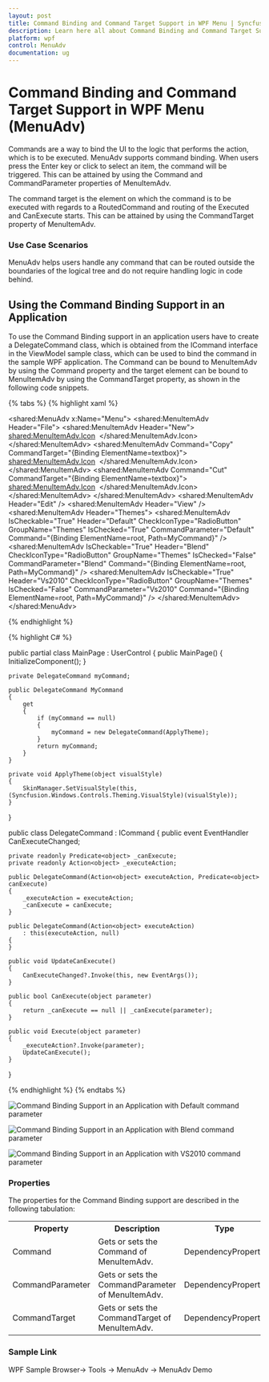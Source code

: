 ```yaml
---
layout: post
title: Command Binding and Command Target Support in WPF Menu | Syncfusion
description: Learn here all about Command Binding and Command Target Support in Syncfusion WPF Menu (MenuAdv) control and more.
platform: wpf
control: MenuAdv
documentation: ug
---
```


# Command Binding and Command Target Support in WPF Menu (MenuAdv)

Commands are a way to bind the UI to the logic that performs the action, which is to be executed. MenuAdv supports command binding. When users press the Enter key or click to select an item, the command will be triggered. This can be attained by using the Command and CommandParameter properties of MenuItemAdv.

The command target is the element on which the command is to be executed with regards to a RoutedCommand and routing of the Executed and CanExecute starts. This can be attained by using the CommandTarget property of MenuItemAdv.

### Use Case Scenarios

MenuAdv helps users handle any command that can be routed outside the boundaries of the logical tree and do not require handling logic in code behind.

## Using the Command Binding Support in an Application

To use the Command Binding support in an application users have to create a DelegateCommand class, which is obtained from the ICommand interface in the ViewModel sample class, which can be used to bind the command in the sample WPF application. The Command can be bound to MenuItemAdv by using the Command property and the target element can be bound to MenuItemAdv by using the CommandTarget property, as shown in the following code snippets.

{% tabs %}
{% highlight xaml %}

<shared:MenuAdv x:Name="Menu">
    <shared:MenuItemAdv Header="File">
        <shared:MenuItemAdv Header="New">
            <shared:MenuItemAdv.Icon>
                <Image Source="/MenuControlDemo;component/Images/NewIcon.jpg" />
            </shared:MenuItemAdv.Icon>
        </shared:MenuItemAdv>
        <shared:MenuItemAdv Command="Copy" CommandTarget="{Binding ElementName=textbox}">
            <shared:MenuItemAdv.Icon>
                <Image Source="/MenuControlDemo;component/Images/CopyIcon.jpg" />
            </shared:MenuItemAdv.Icon>
        </shared:MenuItemAdv>
        <shared:MenuItemAdv Command="Cut" CommandTarget="{Binding ElementName=textbox}">
            <shared:MenuItemAdv.Icon>
                <Image Source="/MenuControlDemo;component/Images/CutIcon.jpg" />
            </shared:MenuItemAdv.Icon>
        </shared:MenuItemAdv>
    </shared:MenuItemAdv>
    <shared:MenuItemAdv Header="Edit" />
    <shared:MenuItemAdv Header="View" />
    <shared:MenuItemAdv Header="Themes">
        <shared:MenuItemAdv
            IsCheckable="True"
            Header="Default"
            CheckIconType="RadioButton"
            GroupName="Themes"
            IsChecked="True"
            CommandParameter="Default"
            Command="{Binding ElementName=root, Path=MyCommand}" />
        <shared:MenuItemAdv
            IsCheckable="True"
            Header="Blend"
            CheckIconType="RadioButton"
            GroupName="Themes"
            IsChecked="False"
            CommandParameter="Blend"
            Command="{Binding ElementName=root, Path=MyCommand}" />
        <shared:MenuItemAdv
            IsCheckable="True"
            Header="Vs2010"
            CheckIconType="RadioButton"
            GroupName="Themes"
            IsChecked="False"
            CommandParameter="Vs2010"
            Command="{Binding ElementName=root, Path=MyCommand}" />
    </shared:MenuItemAdv>
</shared:MenuAdv>

{% endhighlight %}

{% highlight C# %}

public partial class MainPage : UserControl
{
    public MainPage()
    {
        InitializeComponent();
    }

    private DelegateCommand myCommand;

    public DelegateCommand MyCommand
    {
        get
        {
            if (myCommand == null)
            {
                myCommand = new DelegateCommand(ApplyTheme);
            }
            return myCommand;
        }
    }

    private void ApplyTheme(object visualStyle)
    {
        SkinManager.SetVisualStyle(this, (Syncfusion.Windows.Controls.Theming.VisualStyle)(visualStyle));
    }
}

public class DelegateCommand : ICommand
{
    public event EventHandler CanExecuteChanged;

    private readonly Predicate<object> _canExecute;
    private readonly Action<object> _executeAction;

    public DelegateCommand(Action<object> executeAction, Predicate<object> canExecute)
    {
        _executeAction = executeAction;
        _canExecute = canExecute;
    }

    public DelegateCommand(Action<object> executeAction)
        : this(executeAction, null)
    {
    }

    public void UpdateCanExecute()
    {
        CanExecuteChanged?.Invoke(this, new EventArgs());
    }

    public bool CanExecute(object parameter)
    {
        return _canExecute == null || _canExecute(parameter);
    }

    public void Execute(object parameter)
    {
        _executeAction?.Invoke(parameter);
        UpdateCanExecute();
    }
}

{% endhighlight %}
{% endtabs %}


![Command Binding Support in an Application with Default command parameter](Command-Binding-and-Command-Target-Support_images/Command-Binding-and-Command-Target-Support_img1.png)



![Command Binding Support in an Application with Blend command parameter](Command-Binding-and-Command-Target-Support_images/Command-Binding-and-Command-Target-Support_img2.png)



![Command Binding Support in an Application with VS2010 command parameter](Command-Binding-and-Command-Target-Support_images/Command-Binding-and-Command-Target-Support_img3.png)



### Properties

The properties for the Command Binding support are described in the following tabulation:



<table>
<tr>
<th>
Property </th><th>
Description </th><th>
Type </th><th>
Data Type </th></tr>
<tr>
<td>
Command</td><td>
Gets or sets the Command of MenuItemAdv.</td><td>
DependencyProperty</td><td>
ICommand(null)</td></tr>
<tr>
<td>
CommandParameter</td><td>
Gets or sets the CommandParameter of MenuItemAdv.</td><td>
DependencyProperty</td><td>
String(null)</td></tr>
<tr>
<td>
CommandTarget</td><td>
Gets or sets the CommandTarget of MenuItemAdv.</td><td>
DependencyProperty</td><td>
IInputElement(null)</td></tr>
</table>


### Sample Link

WPF Sample Browser-> Tools -> MenuAdv -> MenuAdv Demo

